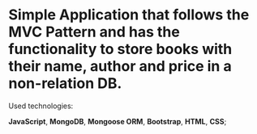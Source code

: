 # Simple Application that follows the MVC Pattern and has the functionality to store books with their name, author and price in a non-relation DB.

Used technologies:

**JavaScript**, **MongoDB**, **Mongoose ORM**, **Bootstrap**, **HTML**, **CSS**;
